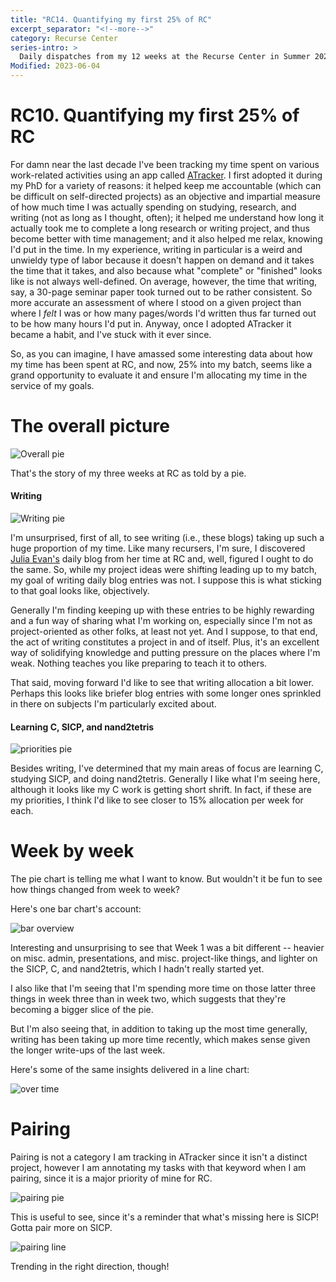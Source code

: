 ```yaml
---
title: "RC14. Quantifying my first 25% of RC"
excerpt_separator: "<!--more-->"
category: Recurse Center
series-intro: >
  Daily dispatches from my 12 weeks at the Recurse Center in Summer 2023
Modified: 2023-06-04 
---
```


# RC10. Quantifying my first 25% of RC

For damn near the last decade I've been tracking my time spent on various work-related activities using an app called [ATracker](https://atracker.pro/home.html). I first adopted it during my PhD for a variety of reasons: it helped keep me accountable (which can be difficult on self-directed projects) as an objective and impartial measure of how much time I was actually spending on studying, research, and writing (not as long as I thought, often); it helped me understand how long it actually took me to complete a long research or writing project, and thus become better with time management; and it also helped me relax, knowing I'd put in the time. In my experience, writing in particular is a weird and unwieldy type of labor because it doesn't happen on demand and it takes the time that it takes, and also because what "complete" or "finished" looks like is not always well-defined. On average, however, the time that writing, say, a 30-page seminar paper took turned out to be rather consistent. So more accurate an assessment of where I stood on a given project than where I *felt* I was or how many pages/words I'd written thus far turned out to be how many hours I'd put in. Anyway, once I adopted ATracker it became a habit, and I've stuck with it ever since.

So, as you can imagine, I have amassed some interesting data about how my time has been spent at RC, and now, 25% into my batch, seems like a grand opportunity to evaluate it and ensure I'm allocating my time in the service of my goals.

# The overall picture

![Overall pie](/assets/images/RC14-1_pie_overview.png)

That's the story of my three weeks at RC as told by a pie.


#### Writing

![Writing pie](/assets/images/RC14-2_pie_writing.png)

I'm unsurprised, first of all, to see writing (i.e., these blogs) taking up such a huge proportion of my time. Like many recursers, I'm sure, I discovered [Julia Evan's](https://jvns.ca/juliasections/recurse-center-2020/) daily blog from her time at RC and, well, figured I ought to do the same. So, while my project ideas were shifting leading up to my batch, my goal of writing daily blog entries was not. I suppose this is what sticking to that goal looks like, objectively.

Generally I'm finding keeping up with these entries to be highly rewarding and a fun way of sharing what I'm working on, especially since I'm not as project-oriented as other folks, at least not yet. And I suppose, to that end, the act of writing constitutes a project in and of itself. Plus, it's an excellent way of solidifying knowledge and putting pressure on the places where I'm weak. Nothing teaches you like preparing to teach it to others.

That said, moving forward I'd like to see that writing allocation a bit lower. Perhaps this looks like briefer blog entries with some longer ones sprinkled in there on subjects I'm particularly excited about.


#### Learning C, SICP, and nand2tetris

![priorities pie](/assets/images/RC14-3_pie_priorities.png)

Besides writing, I've determined that my main areas of focus are learning C, studying SICP, and doing nand2tetris. Generally I like what I'm seeing here, although it looks like my C work is getting short shrift. In fact, if these are my priorities, I think I'd like to see closer to 15% allocation per week for each.


# Week by week
The pie chart is telling me what I want to know. But wouldn't it be fun to see how things changed from week to week?

Here's one bar chart's account:

![bar overview](/assets/images/RC14-4_bar_overview.png)

Interesting and unsurprising to see that Week 1 was a bit different -- heavier on misc. admin, presentations, and misc. project-like things, and lighter on the SICP, C, and nand2tetris, which I hadn't really started yet.

I also like that I'm seeing that I'm spending more time on those latter three things in week three than in week two, which suggests that they're becoming a bigger slice of the pie.

But I'm also seeing that, in addition to taking up the most time generally, writing has been taking up more time recently, which makes sense given the longer write-ups of the last week.

Here's some of the same insights delivered in a line chart:

![over time](/assets/images/RC14-5_overtime_line.png)


# Pairing
Pairing is not a category I am tracking in ATracker since it isn't a distinct project, however I am annotating my tasks with that keyword when I am pairing, since it is a major priority of mine for RC.

![pairing pie](/assets/images/RC14-6_pairingpie.png)

This is useful to see, since it's a reminder that what's missing here is SICP! Gotta pair more on SICP.

![pairing line](/assets/images/RC14-7_pairingline.png)

Trending in the right direction, though!

